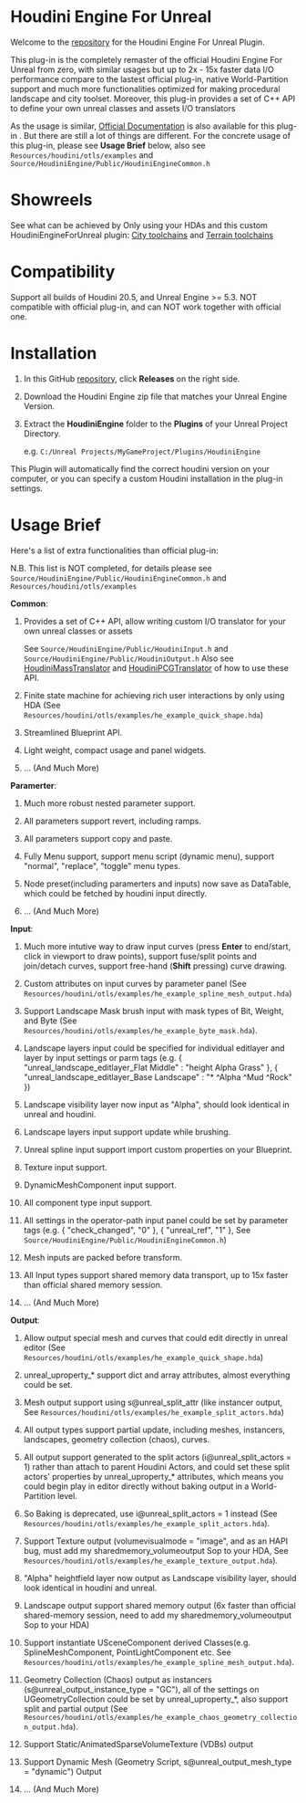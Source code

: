 # Houdini Engine For Unreal

Welcome to the [repository](https://github.com/AdrianPanGithub/HoudiniEngineForUnreal) for the Houdini Engine For Unreal Plugin. 

This plug-in is the completely remaster of the official Houdini Engine For Unreal from zero, with similar usages but up to 2x - 15x faster data I/O performance compare to the lastest official plug-in, native World-Partition support and much more functionalities optimized for making procedural landscape and city toolset. Moreover, this plug-in provides a set of C++ API to define your own unreal classes and assets I/O translators

As the usage is similar, [Official Documentation](https://www.sidefx.com/docs/houdini/unreal/) is also available for this plug-in . But there are still a lot of things are different. For the concrete usage of this plug-in, please see **Usage Brief** below, also see `Resources/houdini/otls/examples` and `Source/HoudiniEngine/Public/HoudiniEngineCommon.h`

# Showreels
See what can be achieved by Only using your HDAs and this custom HoudiniEngineForUnreal plugin:
[City toolchains](https://youtu.be/5Vp5nAFq1X8?si=IGSDG4cUdsefwn5x) and [Terrain toolchains](https://youtu.be/19gIzQGnSaU?si=-t7LaDjhUEc7hjMe)

# Compatibility
Support all builds of Houdini 20.5, and Unreal Engine >= 5.3.
NOT compatible with official plug-in, and can NOT work together with official one.

# Installation
01. In this GitHub [repository](https://github.com/AdrianPanGithub/HoudiniEngineForUnreal), click **Releases** on the right side. 
02. Download the Houdini Engine zip file that matches your Unreal Engine Version.  
03. Extract the **HoudiniEngine** folder to the **Plugins** of your Unreal Project Directory.

    e.g. `C:/Unreal Projects/MyGameProject/Plugins/HoudiniEngine`

This Plugin will automatically find the correct houdini version on your computer, or you can specify a custom Houdini installation in the plug-in settings.

# Usage Brief

Here's a list of extra functionalities than official plug-in:

N.B. This list is NOT completed, for details please see `Source/HoudiniEngine/Public/HoudiniEngineCommon.h` and `Resources/houdini/otls/examples`

**Common**:
01. Provides a set of C++ API, allow writing custom I/O translator for your own unreal classes or assets

    See `Source/HoudiniEngine/Public/HoudiniInput.h` and `Source/HoudiniEngine/Public/HoudiniOutput.h`
    Also see [HoudiniMassTranslator](https://github.com/AdrianPanGithub/HoudiniMassTranslator) and [HoudiniPCGTranslator](https://github.com/AdrianPanGithub/HoudiniPCGTranslator) of how to use these API.
02. Finite state machine for achieving rich user interactions by only using HDA (See `Resources/houdini/otls/examples/he_example_quick_shape.hda`)
03. Streamlined Blueprint API.
04. Light weight, compact usage and panel widgets.

05. ... (And Much More)

**Paramerter**:
01. Much more robust nested parameter support.
02. All parameters support revert, including ramps.
03. All parameters support copy and paste.
04. Fully Menu support, support menu script (dynamic menu), support "normal", "replace", "toggle" menu types.
05. Node preset(including paramerters and inputs) now save as DataTable, which could be fetched by houdini input directly.

06. ... (And Much More)

**Input**:
01. Much more intutive way to draw input curves (press **Enter** to end/start, click in viewport to draw points), support fuse/split points and join/detach curves, support free-hand (**Shift** pressing) curve drawing.
02. Custom attributes on input curves by parameter panel (See `Resources/houdini/otls/examples/he_example_spline_mesh_output.hda`)
03. Support Landscape Mask brush input with mask types of Bit, Weight, and Byte (See `Resources/houdini/otls/examples/he_example_byte_mask.hda`).
04. Landscape layers input could be specified for individual editlayer and layer by input settings or parm tags (e.g. { "unreal_landscape_editlayer_Flat Middle" : "height Alpha Grass" }, { "unreal_landscape_editlayer_Base Landscape" : "* ^Alpha ^Mud ^Rock" })
05. Landscape visibility layer now input as "Alpha", should look identical in unreal and houdini.
06. Landscape layers input support update while brushing.
07. Unreal spline input support import custom properties on your Blueprint.
08. Texture input support.
09. DynamicMeshComponent input support.
10. All component type input support.
11. All settings in the operator-path input panel could be set by parameter tags (e.g. { "check_changed", "0" }, { "unreal_ref", "1" }, See `Source/HoudiniEngine/Public/HoudiniEngineCommon.h`)
12. Mesh inputs are packed before transform.
13. All Input types support shared memory data transport, up to 15x faster than official shared memory session.

14. ... (And Much More)

**Output**:
01. Allow output special mesh and curves that could edit directly in unreal editor (See `Resources/houdini/otls/examples/he_example_quick_shape.hda`)
02. unreal_uproperty_* support dict and array attributes, almost everything could be set.
03. Mesh output support using s@unreal_split_attr (like instancer output, See `Resources/houdini/otls/examples/he_example_split_actors.hda`)
04. All output types support partial update, including meshes, instancers, landscapes, geometry collection (chaos), curves.
05. All output support generated to the split actors (i@unreal_split_actors = 1) rather than attach to parent Houdini Actors, and could set these split actors' properties by unreal_uproperty_* attributes, which means you could begin play in editor directly without baking output in a World-Partition level.
06. So Baking is deprecated, use i@unreal_split_actors = 1 instead (See `Resources/houdini/otls/examples/he_example_split_actors.hda`).
07. Support Texture output (volumevisualmode = "image", and as an HAPI bug, must add my sharedmemory_volumeoutput Sop to your HDA, See `Resources/houdini/otls/examples/he_example_texture_output.hda`).
08. "Alpha" heightfield layer now output as Landscape visibility layer, should look identical in houdini and unreal.
09. Landscape output support shared memory output (6x faster than official shared-memory session, need to add my sharedmemory_volumeoutput Sop to your HDA)
10. Support instantiate USceneComponent derived Classes(e.g. SplineMeshComponent, PointLightComponent etc. See `Resources/houdini/otls/examples/he_example_spline_mesh_output.hda`).
11. Geometry Collection (Chaos) output as instancers (s@unreal_output_instance_type = "GC"), all of the settings on UGeometryCollection could be set by unreal_uproperty_*, also support split and partial output (See `Resources/houdini/otls/examples/he_example_chaos_geometry_collection_output.hda`).
12. Support Static/AnimatedSparseVolumeTexture (VDBs) output
13. Support Dynamic Mesh (Geometry Script, s@unreal_output_mesh_type = "dynamic") Output

14. ... (And Much More)